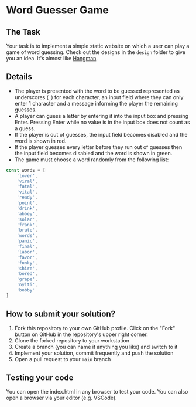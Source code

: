 # Word Guesser Game

## The Task
Your task is to implement a simple static website on which a user can play a game of word guessing.
Check out the designs in the `design` folder to give you an idea. It's almost like [Hangman](https://en.wikipedia.org/wiki/Hangman_(game)).

## Details
* The player is presented with the word to be guessed represented as underscores (`_`) for each character, 
an input field where they can only enter 1 character and a message informing the player 
the remaining guesses.
* A player can guess a letter by entering it into the input box and pressing Enter. Pressing Enter while no value is in the input box does not count as a guess.
* If the player is out of guesses, the input field becomes disabled and the word is shown in red.
* If the player guesses every letter before they run out of guesses then the input field becomes disabled and the word is shown in green.
* The game must choose a word randomly from the following list:
```javascript
const words = [
    'lover',
    'viral',
    'fatal',
    'vital',
    'ready',
    'point',
    'drink',
    'abbey',
    'solar',
    'frank',
    'brute',
    'words',
    'panic',
    'final',
    'labor',
    'favor',
    'funky',
    'shire',
    'bored',
    'grape',
    'nyiti',
    'bobby'
]
```

## How to submit your solution?
1. Fork this repository to your own GitHub profile. Click on the "Fork" button on GitHub in the repository's upper right corner.
2. Clone the forked repository to your workstation
3. Create a branch (you can name it anything you like) and switch to it
4. Implement your solution, commit frequently and push the solution
5. Open a pull request to your `main` branch

## Testing your code
You can open the index.html in any browser to test your code. You can also open a browser via your editor (e.g. VSCode).
